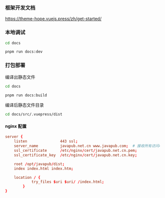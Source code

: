 ### 框架开发文档

https://theme-hope.vuejs.press/zh/get-started/

### 本地调试

```bash
cd docs

pnpm run docs:dev
```


### 打包部署

编译出静态文件

```bash
cd docs

pnpm run docs:build
```

编译后静态文件目录

```bash
cd docs/src/.vuepress/dist
```

#### nginx 配置

```conf
server {
	listen               443 ssl;
	server_name          javapub.net.cn www.javapub.com;  # 接收所有访问443端口的请求
	ssl_certificate      /etc/nginx/cert/javapub.net.cn.pem;
	ssl_certificate_key  /etc/nginx/cert/javapub.net.cn.key;

	root /opt/javapub/dist;
	index index.html index.htm;

	location / {
		    try_files $uri $uri/ /index.html;
        }
}
```